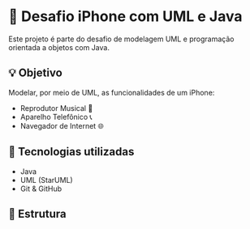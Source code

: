 # 📱 Desafio iPhone com UML e Java

Este projeto é parte do desafio de modelagem UML e programação orientada a objetos com Java.

## 💡 Objetivo

Modelar, por meio de UML, as funcionalidades de um iPhone:

- Reprodutor Musical 🎵
- Aparelho Telefônico 📞
- Navegador de Internet 🌐

## 🧩 Tecnologias utilizadas

- Java
- UML (StarUML)
- Git & GitHub

## 📁 Estrutura
